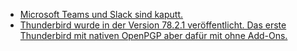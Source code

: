 * [Microsoft Teams und Slack sind kaputt.](https://blog.fefe.de/?ts=a1b44909)
* [Thunderbird wurde in der Version 78.2.1 veröffentlicht. Das erste Thunderbird mit nativen OpenPGP aber dafür mit ohne Add-Ons.](https://www.ghacks.net/2020/08/30/thunderbird-78-2-1-is-out-with-openpgp-enabled/)
